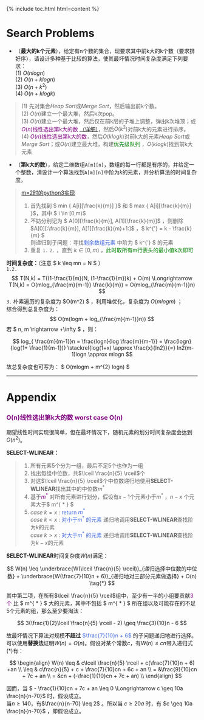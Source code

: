 <script type="text/x-mathjax-config">
  MathJax.Hub.Config({
    tex2jax: {
      inlineMath: [ ['$','$'], ["\\(","\\)"] ],
      processEscapes: true
    }
  });
</script>
<script src="https://cdn.mathjax.org/mathjax/latest/MathJax.js?config=TeX-AMS-MML_HTMLorMML" type="text/javascript"></script>

{% include toc.html html=content %}

# Search Problems
- （**最大的k个元素**），给定有n个数的集合，现要求其中前k大的k个数（要求排好序），请设计多种基于比较的算法，使其最坏情况时间复杂度满足下列要求：<br>(1) $O(nlogn)$ <br> (2) $O(n+klogn)$ <br> (3) $O(n+k^2)$ <br> (4) $O(n+klogk)$ 

> (1) 先对集合*Heap Sort*或*Merge Sort*，然后输出前k个数。<br>
> (2) $O(n)$建立一个最大堆，然后k次pop。<br>
> (3) $O(n)$建立一个最大堆，然后仅在前k层的子堆上调整，弹出k次堆顶；或<font color="purple">$O(n)$线性选出第k大的数</font> [（详细）](#on线性选出第k大的数-worst-case-on)，然后$O(k^2)$对前k大的元素进行排序。<br>
> (4) <font color="purple">$O(n)$线性选出第k大的数</font>，然后$O(klogk)$对前k大的元素*Heap Sort*或*Merge Sort*；或$O(n)$建立最大堆，构建<font color="green">优先级队列 </font> ，$O(klogk)$找到前k大元素

- （**第k大的数**），给定二维数组`A[m][n]`，数组的每一行都是有序的，并给定一个整数，清设计一个算法找到`A[m][n]`中阶为*k*的元素，并分析算法的时间复杂度。

> [m=2时的python3实现](../code/2022_8_15.py) <br>
> 1. 首先找到 $ min \{ A[i][\frac{k}{m}] \}$ 和 $ max \{ A[i][\frac{k}{m}] \}$，其中 $ i \in [0,m)$ <br> 
> 2. 不妨分别记为 $ A[0][\frac{k}{m}], A[1][\frac{k}{m}]$ ，则删除 $A[0][:\frac{k}{m}], A[1][\frac{k}{m}+1:]$ ，$ k^{'} = k - \frac{k}{m} $ <br> 
> 则递归到子问题：寻找<font color="Royalblue">剩余数组元素</font> 中阶为 $ k^{'} $ 的元素
> 3. 重复 `1.` `2.` ，直到 $k \in [0,m)$ ，<font color="green">此时取所有m行表头的最小值k次即可 </font> <br>

**时间复杂度：**（注意 $ k \leq mn = N $ ）<br>
`1.2.` $$ T(N,k) = T((1-\frac{1}{m})N, (1-\frac{1}{m})k) + O(m) \Longrightarrow T(N,k) = O(mlog_{\frac{m}{m-1}} \frac{k}{m}) = O(mlog_{\frac{m}{m-1}}n) $$
`3.` 朴素遍历的复杂度为 $O(m^2) $ ，利用堆优化，复杂度为 $O(mlogm)$ ； <br>
综合得到总复杂度为： $$ O(m(logm + log_{\frac{m}{m-1}}n)) $$ 若 $ n, m \rightarrow +\infty $ ，则： 

$$
log_{ \frac{m}{m-1}}n = \frac{logn}{log \frac{m}{m-1}} = \frac{logn}{log(1+ \frac{1}{m-1})} 
\stackrel{log(1+x) \approx \frac{x}{ln2}}{=} ln2(m-1)logn \approx mlogn
$$

故总复杂度也可写为： $ O(mlogm + m^{2} logn) $

---

# Appendix

### <font color="purple">O(n)线性选出第k大的数 worst case O(n)</font>

期望线性时间实现很简单，但在最坏情况下，随机元素的划分时间复杂度会达到$O(n^2)$。

**SELECT-WLINEAR：** 

> 1.  所有元素5个分为一组，最后不足5个也作为一组
> 2.  找出每组中位数，共$\lceil \frac{n}{5} \rceil$个
> 3.  对这$\lceil \frac{n}{5} \rceil$个中位数递归地使用**SELECT-WLINEAR**找出其中的中位数$m^{*}$
> 4.  基于<font color="purple">$m^{*}$ </font> 对所有元素进行划分，假设有$x-1$个元素小于$m^{ * }$ ，$n-x$ 个元素大于$ m^{ * } $
> 5.  *case* $k = x$ : <font color="RoyalBlue"> return $m^{*}$ </font> <br>
>    *case* $k < x$ : <font color="RoyalBlue">对小于$m^{*}$ 的元素</font> 递归地调用**SELECT-WLINEAR**查找阶为$k$的元素 <br>
>    *case* $k > x$ : <font color="RoyalBlue">对大于$m^{*}$ 的元素</font> 递归地调用**SELECT-WLINEAR**查找阶为$k-x$的元素 <br>      
    
**SELECT-WLINEAR**时间复杂度$W(n)$满足：

$$ 
W(n) \leq \underbrace{W(\lceil \frac{n}{5} \rceil)}_{递归选择中位数的中位数} + \underbrace{W(\frac{7}{10}n + 6)}_{递归地对三部分元素做选择} + O(n) \tag{*}
$$

其中第二项，在所有$\lceil \frac{n}{5} \rceil$组中，至少有一半的小组要贡献<font color="purple">3个</font> 比 $ m^{ * } $ 大的元素，其中不包括 $ m^{ * } $ 所在组以及可能存在的不足5个元素的组，那么至少要淘汰：

$$
3(\frac{1}{2}\lceil \frac{n}{5} \rceil - 2) \geq \frac{3}{10}n - 6
$$

故最坏情况下算法对规模**不超过** <font color="RoyalBlue"> $\frac{7}{10}n + 6$ </font> 的子问题递归地进行选择。 <br>
可以使用**替换法**证明$W(n) = O(n)$。假设对某个常数$c$，有$W(n) \leq cn$带入递归式$(*)$有：

$$ 
\begin{align}
W(n) \leq & c\lceil \frac{n}{5} \rceil + c(\frac{7}{10}n + 6) +an \\
\leq & c\frac{n}{5} + c + \frac{7}{10}cn + 6c + an \\
= &\frac{9}{10}cn + 7c + an \\
= &cn + (-\frac{1}{10}cn + 7c + an) \\
\end{align}
$$

因而，当 $ - \frac{1}{10}cn + 7c + an \leq 0 \Longrightarrow c \geq 10a \frac{n}{n-70}$ 时，假设成立。<br>
当$n \geq 140$，有$\frac{n}{n-70} \leq 2$ 。所以当 $c \geq 20a$ 时，有 $c \geq 10a \frac{n}{n-70}$ ，即假设成立。


